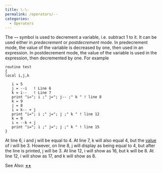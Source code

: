 ```yaml
---
title: \-\-
permalink: /operators/--
categories: 
  - Operators
---
```


The **\-\-** symbol is used to decrement a variable, i.e. subtract 1 to
it. It can be used either in *predecrement* or *postdecrement* mode. In
predecrement mode, the value of the variable is decreased by one, then
used in an expression. In postdecrement mode, the value of the variable
is used in the expression, then decremented by one. For example

    routine test
    {
    local i,j,k

       i = 5
       j = --i   ! Line 6
       k = i--   ! Line 7
       print "i="; i ;" j="; j-- ;" k " ! line 8
       k = 9
       j = 8
       i = k-- + j
       print "i="; i ;" j="; j ;" k " ! line 12
       k = 9
       i = --k + j
       print "i="; i ;" j="; j ;" k " ! line 15
    }

At line 6, i and j will be equal to 4. At line 7, k will also equal 4,
but the [value](value) of i will be 3. However, on line 8, j
will display as being equal to 4, but after the line is printed, j will
be 3. At line 12, i will show as 16, but k will be 8. At line 12, i will
show as 17, and k will show as 8.

See Also: **[++](++)**
